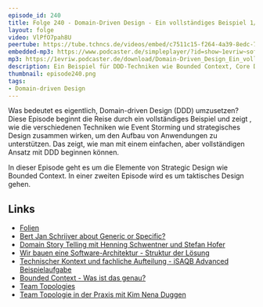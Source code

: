 ```yaml
---
episode_id: 240
title: Folge 240 - Domain-Driven Design - Ein vollständiges Beispiel 1/2
layout: folge
video: VlPfO7pah8U
peertube: https://tube.tchncs.de/videos/embed/c7511c15-f264-4a39-8edc-7b082b549139
embedded-mp3: https://www.podcaster.de/simpleplayer/?id=show~1evriw~software-architektur-im-stream~pod-7de1329602a07f8e4dcaa3130b&v=1731947570
mp3: https://1evriw.podcaster.de/download/Domain-Driven_Design_Ein_vollstaendiges_Beispiel_1.mp3
description: Ein Beispiel für DDD-Techniken wie Bounded Context, Core Domain, Event Storming oder Team Topologies
thumbnail: episode240.png
tags:
- Domain-driven Design
---
```


Was bedeutet es eigentlich, Domain-driven Design (DDD) umzusetzen?
Diese Episode beginnt die Reise durch ein vollständiges Beispiel und
zeigt , wie die verschiedenen Techniken wie Event Storming und
strategisches Design zusammen wirken, um den Aufbau von Anwendungen zu
unterstützen. Das zeigt, wie man mit einem einfachen, aber
vollständigen Ansatz mit DDD beginnen können.

In dieser Episode geht es um die Elemente von Strategic Design wie
Bounded Context. In einer zweiten Episode wird es um taktisches Design
gehen.

## Links

- [Folien](https://speakerdeck.com/ewolff/domain-driven-design-a-complete-example-ba6487a4-0244-4799-9b3d-ebd75d141850)
- [Bert Jan Schrijver about Generic or
  Specific?](https://software-architektur.tv/2023/10/13/episode184.html)
- [Domain Story Telling mit Henning Schwentner und Stefan
  Hofer](https://software-architektur.tv/2020/10/09/folge021.html)
- [Wir bauen eine Software-Architektur - Struktur der
  Lösung](https://software-architektur.tv/2022/03/11/folge112.html)
- [Technischer Kontext und fachliche Aufteilung - iSAQB Advanced
  Beispielaufgabe](https://software-architektur.tv/2022/05/20/folge120.html)
- [Bounded Context - Was ist das
  genau?](https://software-architektur.tv/2024/06/14/episode220.html)
- [Team
  Topologies](https://software-architektur.tv/2024/04/18/folge213.html)
- [Team Topologie in der Praxis mit Kim Nena
  Duggen](https://software-architektur.tv/2024/09/16/episode230.html)
